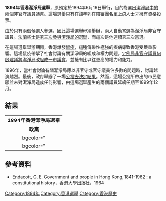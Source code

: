 **1894年香港潔淨局選舉**，原預定於1894年6月16日舉行，目的為選出[潔淨局中的兩個非官守議員議席](../Page/市政局_\(香港\).md "wikilink")。這場選舉只有在該年列在陪審團名單上的人士才擁有資格投票。

由於只有兩個候選人參選，因此這場選舉毋須舉辦，兩人自動當選為潔淨局非官守議員。[法蘭些士是第三次參與潔淨局的選舉](../Page/法蘭些士.md "wikilink")，而這次是他連續第三次當選。

在這場選舉舉辦期間，香港爆發[鼠疫](../Page/1894年香港鼠疫.md "wikilink")，這種傳染性極強的疾病導致香港受嚴重影響。這場鼠疫帶挈了社會討論有關潔淨局的組成和權力問題。[定例局非官守議員](https://zh.wikipedia.org/wiki/立法局 "wikilink")[何啟建議將潔淨局改組成一市議會](../Page/何啟.md "wikilink")，並擁有比以往更高的權力和能力。

1896年，當社會討論有關潔淨局應以非官守或官守議員佔多數的問題時，討論越演越烈。最後，政府舉辦了一場[公投去決定結果](../Page/1896年香港潔淨局組成辦法公投.md "wikilink")。然而，這場公投所帶出的市民意願並未對潔淨局造成任何影響，由這場選舉產生的兩個議員延續任期至1899年12月。

## 結果

|                  |
| :--------------: |
| **1894年香港潔淨局選舉** |
|      **政黨**      |
|   bgcolor=" |    |
|   bgcolor=" |    |

## 參考資料

  - Endacott, G. B. Government and people in Hong Kong, 1841-1962 : a
    constitutional history，香港大學出版社，1964

[Category:1894年](https://zh.wikipedia.org/wiki/Category:1894年 "wikilink")
[Category:香港選舉](https://zh.wikipedia.org/wiki/Category:香港選舉 "wikilink")
[Category:香港歷史](https://zh.wikipedia.org/wiki/Category:香港歷史 "wikilink")